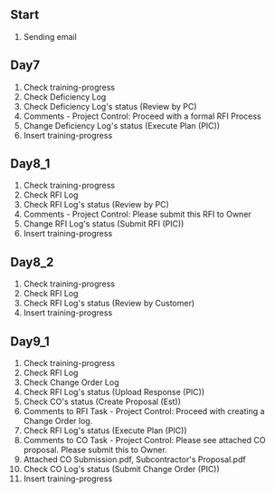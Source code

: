 ## Start

1. Sending email

## Day7

1. Check training-progress
2. Check Deficiency Log
3. Check Deficiency Log's status (Review by PC)
4. Comments - Project Control: Proceed with a formal RFI Process
5. Change Deficiency Log's status (Execute Plan (PIC))
6. Insert training-progress

## Day8_1

1. Check training-progress
2. Check RFI Log
3. Check RFI Log's status (Review by PC)
4. Comments - Project Control: Please submit this RFI to Owner
5. Change RFI Log's status (Submit RFI (PIC))
6. Insert training-progress

## Day8_2

1. Check training-progress
2. Check RFI Log
3. Check RFI Log's status (Review by Customer)
4. Insert training-progress

## Day9_1

1. Check training-progress
2. Check RFI Log
3. Check Change Order Log
4. Check RFI Log's status (Upload Response (PIC))
5. Check CO's status (Create Proposal (Est))
6. Comments to RFI Task - Project Control: Proceed with creating a Change Order log.
7. Check RFI Log's status (Execute Plan (PIC))
8. Comments to CO Task - Project Control: Please see attached CO proposal. Please submit this to Owner.
9. Attached CO Submission.pdf, Subcontractor's Proposal.pdf
10. Check CO Log's status (Submit Change Order (PIC))
11. Insert training-progress

